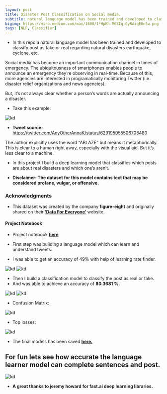 ```yaml
---
layout: post
title: Disaster Post Classification on Social media.
subtitle: natural language model has been trained and developed to classify post as fake or real regarding natural disasters.
bigimg: https://miro.medium.com/max/1600/1*HpKh-MGZIq-GyRAiqEUnSw.png
tags: [NLP, Classifier]
---
```





* In this repo a natural language model has been trained and developed to classify post as fake or real regarding natural disasters
earthquake, cyclone, etc.

Social media has become an important communication channel in times of emergency.
The ubiquitousness of smartphones enables people to announce an emergency they’re observing in real-time. Because of this, more agencies are interested in programatically monitoring Twitter (i.e. disaster relief organizations and news agencies).

But, it’s not always clear whether a person’s words are actually announcing a disaster. 

* Take this example:

![kd](https://i.ibb.co/5FJPby7/tweet-screenshot.png)
* **Tweet source:** https://twitter.com/AnyOtherAnnaK/status/629195955506708480

The author explicitly uses the word “ABLAZE” but means it metaphorically. 
This is clear to a human right away, especially with the visual aid. But it’s less clear to a machine.

* In this project I  build a deep learning model that classifies which posts are about real disasters and which one’s aren’t.

* **Disclaimer: The dataset for this model contains text that may be considered profane, vulgar, or offensive.**
### Acknowledgments

* This dataset was created by the company **figure-eight** and originally shared on their [**‘Data For Everyone’**](https://www.figure-eight.com/data-for-everyone/) website.

#### Project Notebook
* Project notebook [**here**](https://github.com/shadab4150/Disaster-post-classification-NLP/blob/master/real_or_not_disaster_tweets.ipynb)

* First step was building a language model which can learn and understand tweets.

* I was able to get an accuracy of 49% with help of learning rate finder.

![kd](https://i.ibb.co/9Z3Gbqc/sha12.jpg)
![kd](https://i.ibb.co/kGrwBRH/sha1212.jpg)

* Then I build a classification model to classify the post as real or fake.
* And was able to achieve an accuracy of **80.3681 %.**

![kd](https://i.ibb.co/FqSKFH4/cl1.jpg)
![kd](https://i.ibb.co/0nRNWLZ/acc.jpg)

* Confusion Matrix:

![kd](https://i.ibb.co/C1gkFyp/confusion.jpg)

* Top losses:

![kd](https://i.ibb.co/8bppzwm/top-losses.jpg)

* The final models has been saved [**here.**](https://drive.google.com/drive/folders/1q0BLeyVlNhkGDtFpaQ1oKwc1A6HDRGCY?usp=sharing)
## For fun lets see how accurate the language learner model can complete sentences and post.

![kd](https://i.ibb.co/Qj8RyPD/tweet-comp.jpg)

* **A great thanks to jeremy howard for fast.ai deep learning libraries.**
